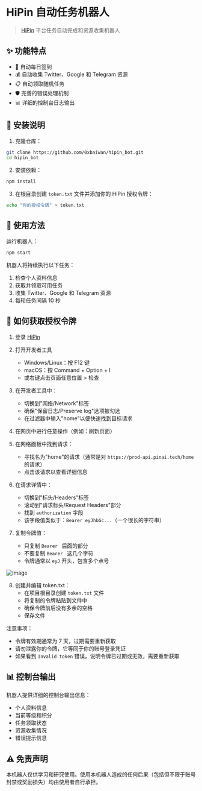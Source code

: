 # HiPin 自动任务机器人

> [HiPin](https://t.me/hi_PIN_bot/app?startapp=p6AxOYV) 平台任务自动完成和资源收集机器人

## ✨ 功能特点

- 🔄 自动每日签到
- 💰 自动收集 Twitter、Google 和 Telegram 资源
- 📋 自动领取随机任务
- 🛡️ 完善的错误处理机制
- 📊 详细的控制台日志输出

## 🚀 安装说明

1. 克隆仓库：
```bash
git clone https://github.com/0xbaiwan/hipin_bot.git
cd hipin_bot
```

2. 安装依赖：
```bash
npm install
```

3. 在根目录创建 `token.txt` 文件并添加你的 HiPin 授权令牌：
```bash
echo "你的授权令牌" > token.txt
```

## 🔧 使用方法

运行机器人：
```bash
npm start
```

机器人将持续执行以下任务：
1. 检查个人资料信息
2. 获取并领取可用任务
3. 收集 Twitter、Google 和 Telegram 资源
4. 每轮任务间隔 10 秒

## 🔑 如何获取授权令牌

1. 登录 [HiPin](https://t.me/hi_PIN_bot/app?startapp=p6AxOYV)

2. 打开开发者工具
   - Windows/Linux：按 F12 键
   - macOS：按 Command + Option + I
   - 或右键点击页面任意位置 > 检查

3. 在开发者工具中：
   - 切换到"网络/Network"标签
   - 确保"保留日志/Preserve log"选项被勾选
   - 在过滤器中输入"home"以便快速找到目标请求

4. 在网页中进行任意操作（例如：刷新页面）

5. 在网络面板中找到请求：
   - 寻找名为"home"的请求（通常是对 `https://prod-api.pinai.tech/home` 的请求）
   - 点击该请求以查看详细信息

6. 在请求详情中：
   - 切换到"标头/Headers"标签
   - 滚动到"请求标头/Request Headers"部分
   - 找到 `authorization` 字段
   - 该字段值类似于：`Bearer eyJhbGc...`（一个很长的字符串）

7. 复制令牌值：
   - 只复制 `Bearer ` 后面的部分
   - 不要复制 `Bearer ` 这几个字符
   - 令牌通常以 `eyJ` 开头，包含多个点号
     
![image](https://github.com/user-attachments/assets/446912e5-027e-47fa-b940-b03654d087da)

8. 创建并编辑 token.txt：
   - 在项目根目录创建 `token.txt` 文件
   - 将复制的令牌粘贴到文件中
   - 确保令牌前后没有多余的空格
   - 保存文件

注意事项：
- 令牌有效期通常为 7 天，过期需要重新获取
- 请勿泄露你的令牌，它等同于你的账号登录凭证
- 如果看到 `Invalid token` 错误，说明令牌已过期或无效，需要重新获取

## 📊 控制台输出

机器人提供详细的控制台输出信息：
- 个人资料信息
- 当前等级和积分
- 任务领取状态
- 资源收集情况
- 错误提示信息

## ⚠️ 免责声明

本机器人仅供学习和研究使用。使用本机器人造成的任何后果（包括但不限于账号封禁或奖励损失）均由使用者自行承担。
